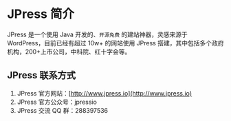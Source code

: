 # JPress 简介

JPress 是一个使用 Java 开发的、`开源免费` 的建站神器，灵感来源于 WordPress，目前已经有超过 10w+ 的网站使用 JPress 搭建，其中包括多个政府机构，200+上市公司，中科院、红十字会等。

## JPress 联系方式

1. JPress 官方网站：[http://www.jpress.io](http://www.jpress.io)
2. JPress 官方公众号：jpressio
3. JPress 交流 QQ 群：288397536
